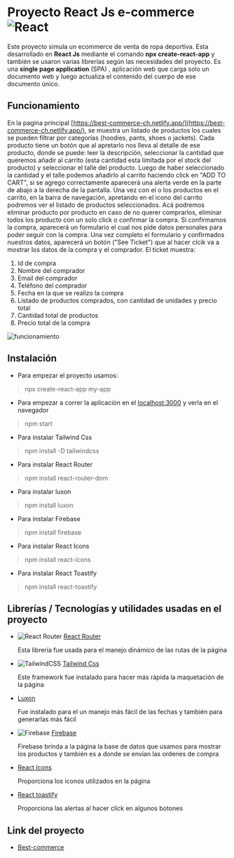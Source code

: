 # Proyecto React Js e-commerce ![React](https://img.shields.io/badge/react-%2320232a.svg?style=for-the-badge&logo=react&logoColor=%2361DAFB)
Este proyecto simula un ecommerce de venta de ropa deportiva. Esta desarrollado en **React Js** mediante el comando **npx create-react-app** y también se usaron varias librerías según las necesidades del proyecto.
Es una **single page application** (SPA) , aplicación web que carga solo un documento web y luego actualiza el contenido del cuerpo de ese documento único. 

## Funcionamiento
En la pagina principal [https://best-commerce-ch.netlify.app/](https://best-commerce-ch.netlify.app/), se muestra un listado de productos los cuales se pueden filtrar por categorías (hoodies, pants, shoes o jackets). Cada producto tiene un botón que al apretarlo nos lleva al detalle de ese producto, donde se puede: leer la descripción, seleccionar la cantidad que queremos añadir al carrito (esta cantidad esta limitada por el stock del producto) y seleccionar el talle del producto. Luego de haber seleccionado la cantidad y el talle podemos añadirlo al carrito haciendo click en "ADD TO CART", si se agrego correctamente aparecerá una alerta verde en la parte de abajo a la derecha de la pantalla.
 Una vez con el o los productos en el carrito,  en la barra de navegación, apretando en el icono del carrito podremos ver el listado de productos seleccionados. Acá podremos eliminar producto por producto en caso de no querer comprarlos, eliminar todos los producto con un solo click o confirmar la compra. 
  Si confirmamos la compra, aparecerá un formulario el cual nos pide datos personales para poder seguir con la compra. Una vez completo el formulario y confirmados nuestros datos, aparecerá un botón ("See Ticket") que al hacer clcik va a mostrar los datos de la compra y el comprador.
  El ticket muestra: 
  
 1. Id de compra
 2. Nombre del comprador
 3. Email del comprador
 4. Teléfono del comprador
 5. Fecha en la que se realizo la compra
 6. Listado de productos comprados, con cantidad de unidades y precio total
 7. Cantidad total de productos
 8. Precio total de la compra
 
 ![funcionamiento](https://user-images.githubusercontent.com/104010103/203831615-f3dd6458-d4d6-4155-a812-7ba198be039c.gif)

 
 ## Instalación

- Para empezar el proyecto usamos: 
> npx create-react-app my-app
- Para empezar a correr la aplicación en el [localhost:3000](http://localhost:3000/) y verla en el navegador
> npm start
- Para instalar Tailwind Css
> npm install -D tailwindcss
- Para instalar React Router 
> npm install react-router-dom
- Para instalar luxon
> npm install luxon
- Para instalar Firebase
> npm install firebase
- Para instalar React Icons
> npm  install react-icons
- Para instalar React Toastify 
> npm install react-toastify

## Librerías / Tecnologías y utilidades usadas en el proyecto

 - ![React Router](https://img.shields.io/badge/React_Router-CA4245?style=for-the-badge&logo=react-router&logoColor=white) [React Router](https://reactrouter.com/en/main) 

    Esta librería fue usada para el manejo dinámico de las rutas de la página
 
 - ![TailwindCSS](https://img.shields.io/badge/tailwindcss-%2338B2AC.svg?style=for-the-badge&logo=tailwind-css&logoColor=white) [Tailwind Css](https://tailwindcss.com/)

   Este framework fue instalado para hacer más rápida la maquetación de la página
  
 - [Luxon](https://moment.github.io/luxon/#/)

   Fue instalado para el un manejo más fácil de las fechas y también para generarlas más fácil
 
 - ![Firebase](https://img.shields.io/badge/firebase-%23039BE5.svg?style=for-the-badge&logo=firebase) [Firebase](https://firebase.google.com/?hl=es-419&gclid=CjwKCAiApvebBhAvEiwAe7mHSF3Z-yK9Z9o8bfGAOv8YE50k52Vft-S9H1OgXuf3l_wF3hWda6-mvhoCzYgQAvD_BwE&gclsrc=aw.ds)
 
    Firebase brinda a la página la base de datos que usamos para mostrar los productos y también es a donde se envían las ordenes de compra
 
 - [React Icons](https://react-icons.github.io/react-icons/)

   Proporciona los iconos utilizados en la página 
 
 - [React toastify](https://github.com/fkhadra/react-toastify#readme)

   Proporciona las alertas al hacer click en algunos botones 

## Link del proyecto
 - [Best-commerce](https://best-commerce-ch.netlify.app/)

